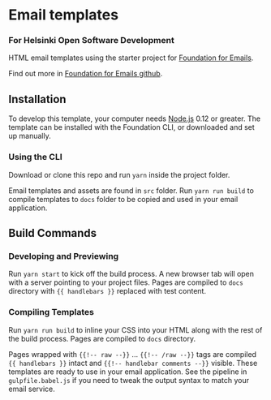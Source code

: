 # Email templates
### For Helsinki Open Software Development

HTML email templates using the starter project for [Foundation for Emails](http://foundation.zurb.com/emails).

Find out more in [Foundation for Emails github](https://github.com/zurb/foundation-emails).

## Installation

To develop this template, your computer needs [Node.js](https://nodejs.org/en/) 0.12 or greater. The template can be installed with the Foundation CLI, or downloaded and set up manually.

### Using the CLI

Download or clone this repo and run `yarn` inside the project folder.

Email templates and assets are found in `src` folder. Run `yarn run build` to compile templates to `docs` folder to be copied and used in your email application.

## Build Commands

### Developing and Previewing
Run `yarn start` to kick off the build process. A new browser tab will open with a server pointing to your project files. Pages are compiled to `docs` directory with `{{ handlebars }}` replaced with test content.

### Compiling Templates
Run `yarn run build` to inline your CSS into your HTML along with the rest of the build process. Pages are compiled to `docs` directory.

Pages wrapped with `{{!-- raw --}}` ... `{{!-- /raw --}}` tags are compiled `{{ handlebars }}` intact and `{{!-- handlebar comments --}}` visible. These templates are ready to use in your email application. See the pipeline in `gulpfile.babel.js` if you need to tweak the output syntax to match your email service.

